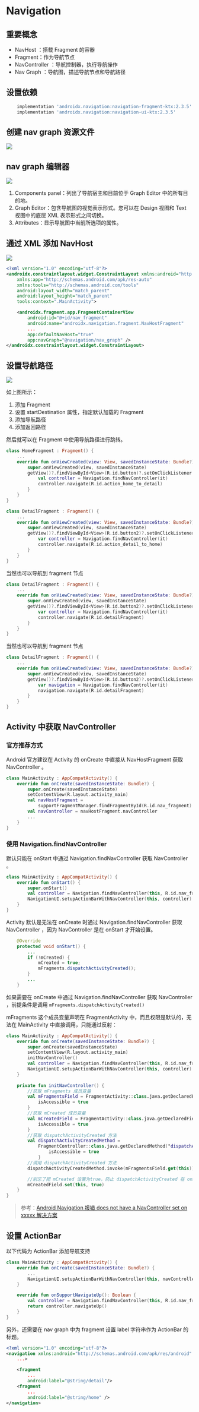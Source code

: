 # Navigation

## 重要概念

- NavHost ：搭载 Fragment 的容器
- Fragment：作为导航节点
- NavController ：导航控制器，执行导航操作
- Nav Graph ：导航图，描述导航节点和导航路径

## 设置依赖

```groovy
    implementation 'androidx.navigation:navigation-fragment-ktx:2.3.5'
    implementation 'androidx.navigation:navigation-ui-ktx:2.3.5'
```

## 创建 nav graph 资源文件

![](./new_nav_graph_res.png)

## nav graph 编辑器

![](./nav_graph_editor.png)

1. Components panel：列出了导航宿主和目前位于 Graph Editor 中的所有目的地。
2. Graph Editor：包含导航图的视觉表示形式。您可以在 Design 视图和 Text 视图中的底层 XML 表示形式之间切换。
3. Attributes：显示导航图中当前所选项的属性。

## 通过 XML 添加 NavHost

![](./add_NavHostFragment.png)

```xml
<?xml version="1.0" encoding="utf-8"?>
<androidx.constraintlayout.widget.ConstraintLayout xmlns:android="http://schemas.android.com/apk/res/android"
    xmlns:app="http://schemas.android.com/apk/res-auto"
    xmlns:tools="http://schemas.android.com/tools"
    android:layout_width="match_parent"
    android:layout_height="match_parent"
    tools:context=".MainActivity">

    <androidx.fragment.app.FragmentContainerView
        android:id="@+id/nav_fragment"
        android:name="androidx.navigation.fragment.NavHostFragment"
        ...
        app:defaultNavHost="true"
        app:navGraph="@navigation/nav_graph" />
</androidx.constraintlayout.widget.ConstraintLayout>
```

## 设置导航路径

![](./setup_nav_path.png)

如上图所示：
1. 添加 Fragment
2. 设置 startDestination 属性，指定默认加载的 Fragment
3. 添加导航路径
4. 添加返回路径

然后就可以在 Fragment 中使用导航路径进行跳转。

```kotlin
class HomeFragment : Fragment() {
    ...
    override fun onViewCreated(view: View, savedInstanceState: Bundle?) {
        super.onViewCreated(view, savedInstanceState)
        getView()?.findViewById<View>(R.id.button)?.setOnClickListener {
            val controller = Navigation.findNavController(it)
            controller.navigate(R.id.action_home_to_detail)
        }
    }
}
```

```kotlin
class DetailFragment : Fragment() {
    ...
    override fun onViewCreated(view: View, savedInstanceState: Bundle?) {
        super.onViewCreated(view, savedInstanceState)
        getView()?.findViewById<View>(R.id.button2)?.setOnClickListener {
            var controller = Navigation.findNavController(it)
            controller.navigate(R.id.action_detail_to_home)
        }
    }
}
```

当然也可以导航到 fragment 节点
```kotlin
class DetailFragment : Fragment() {
    ...
    override fun onViewCreated(view: View, savedInstanceState: Bundle?) {
        super.onViewCreated(view, savedInstanceState)
        getView()?.findViewById<View>(R.id.button2)?.setOnClickListener {
            var controller = Navigation.findNavController(it)
            controller.navigate(R.id.detailFragment)
        }
    }
}
```

当然也可以导航到 fragment 节点
```kotlin
class DetailFragment : Fragment() {
    ...
    override fun onViewCreated(view: View, savedInstanceState: Bundle?) {
        super.onViewCreated(view, savedInstanceState)
        getView()?.findViewById<View>(R.id.button2)?.setOnClickListener {
            var navigation = Navigation.findNavController(it)
            navigation.navigate(R.id.detailFragment)
        }
    }
}
```

## Activity 中获取 NavController

### 官方推荐方式

Android 官方建议在 Activity 的 onCreate 中直接从 NavHostFragment 获取 NavController 。

```kotlin
class MainActivity : AppCompatActivity() {
    override fun onCreate(savedInstanceState: Bundle?) {
        super.onCreate(savedInstanceState)
        setContentView(R.layout.activity_main)
        val navHostFragment =
            supportFragmentManager.findFragmentById(R.id.nav_fragment) as NavHostFragment
        val navController = navHostFragment.navController
        ...
    }
}
```

### 使用 Navigation.findNavController

默认只能在 onStart 中通过 Navigation.findNavController 获取 NavController 。

```kotlin
class MainActivity : AppCompatActivity() {
    override fun onStart() {
        super.onStart()
        val controller = Navigation.findNavController(this, R.id.nav_fragment)
        NavigationUI.setupActionBarWithNavController(this, controller)
    }
}
```

Activity 默认是无法在 onCreate 时通过 Navigation.findNavController 获取 NavController ，因为 NavController 是在 onStart 才开始设置。

```java
    @Override
    protected void onStart() {
        ...
        if (!mCreated) {
            mCreated = true;
            mFragments.dispatchActivityCreated();
        }
        ...
    }
```

如果需要在 onCreate 中通过 Navigation.findNavController 获取 NavController ，前提条件是调用 `mFragments.dispatchActivityCreated()`

mFragments 这个成员变量声明在 FragmentActivity 中，而且权限是默认的，无法在 MainActivity 中直接调用，只能通过反射：

```kotlin
class MainActivity : AppCompatActivity() {
    override fun onCreate(savedInstanceState: Bundle?) {
        super.onCreate(savedInstanceState)
        setContentView(R.layout.activity_main)
        initNavController()
        val controller = Navigation.findNavController(this, R.id.nav_fragment)
        NavigationUI.setupActionBarWithNavController(this, controller)
    }
    
    private fun initNavController() {
        //获取 mFragments 成员变量
        val mFragmentsField = FragmentActivity::class.java.getDeclaredField("mFragments").apply {
            isAccessible = true
        }
        //获取 mCreated 成员变量
        val mCreatedField = FragmentActivity::class.java.getDeclaredField("mCreated").apply {
            isAccessible = true
        }
        //获取 dispatchActivityCreated 方法
        val dispatchActivityCreatedMethod =
            FragmentController::class.java.getDeclaredMethod("dispatchActivityCreated").apply {
                isAccessible = true
            }
        //调用 dispatchActivityCreated 方法
        dispatchActivityCreatedMethod.invoke(mFragmentsField.get(this))

        //别忘了把 mCreated 设置为true，防止 dispatchActivityCreated 在 onStart 中再次调用
        mCreatedField.set(this, true)
    }
}
```

> 参考：[Android Navigation 报错 does not have a NavController set on xxxxx 解决方案](https://blog.csdn.net/linminghuo/article/details/119000601)

## 设置 ActionBar

以下代码为 ActionBar 添加导航支持

```kotlin
class MainActivity : AppCompatActivity() {
    override fun onCreate(savedInstanceState: Bundle?) {
        ...
        NavigationUI.setupActionBarWithNavController(this, navController)
    }

    override fun onSupportNavigateUp(): Boolean {
        val controller = Navigation.findNavController(this, R.id.nav_fragment)
        return controller.navigateUp()
    }
}
```

另外，还需要在 nav graph 中为 fragment 设置 label 字符串作为 ActionBar 的标题。

```xml
<?xml version="1.0" encoding="utf-8"?>
<navigation xmlns:android="http://schemas.android.com/apk/res/android"
    ...>

    <fragment
        ...
        android:label="@string/detail"/>
    <fragment
        ...
        android:label="@string/home" />
</navigation>
```
